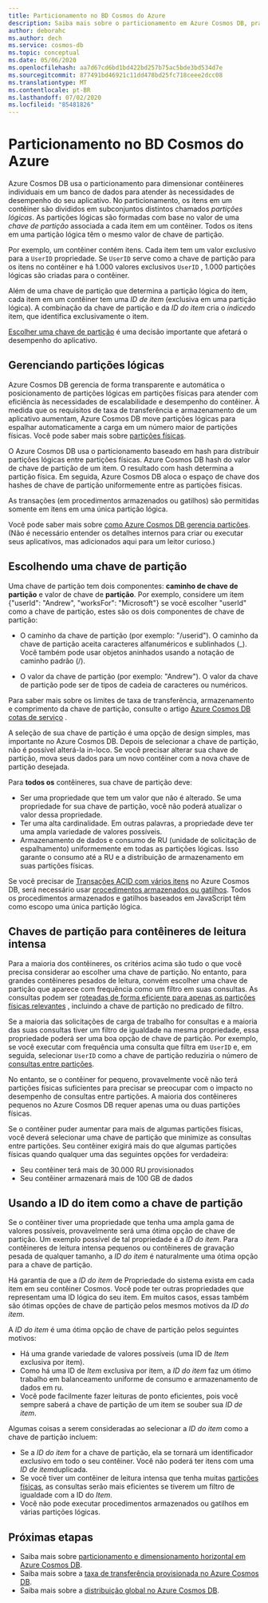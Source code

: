 ```yaml
---
title: Particionamento no BD Cosmos do Azure
description: Saiba mais sobre o particionamento em Azure Cosmos DB, práticas recomendadas ao escolher uma chave de partição e como gerenciar partições lógicas
author: deborahc
ms.author: dech
ms.service: cosmos-db
ms.topic: conceptual
ms.date: 05/06/2020
ms.openlocfilehash: aa7d67cd6bd1bd422bd257b75ac5bde3bd534d7e
ms.sourcegitcommit: 877491bd46921c11dd478bd25fc718ceee2dcc08
ms.translationtype: MT
ms.contentlocale: pt-BR
ms.lasthandoff: 07/02/2020
ms.locfileid: "85481826"
---
```

# <a name="partitioning-in-azure-cosmos-db"></a>Particionamento no BD Cosmos do Azure

Azure Cosmos DB usa o particionamento para dimensionar contêineres individuais em um banco de dados para atender às necessidades de desempenho do seu aplicativo. No particionamento, os itens em um contêiner são divididos em subconjuntos distintos chamados *partições lógicas*. As partições lógicas são formadas com base no valor de uma *chave de partição* associada a cada item em um contêiner. Todos os itens em uma partição lógica têm o mesmo valor de chave de partição.

Por exemplo, um contêiner contém itens. Cada item tem um valor exclusivo para a `UserID` propriedade. Se `UserID` serve como a chave de partição para os itens no contêiner e há 1.000 valores exclusivos `UserID` , 1.000 partições lógicas são criadas para o contêiner.

Além de uma chave de partição que determina a partição lógica do item, cada item em um contêiner tem uma *ID de item* (exclusiva em uma partição lógica). A combinação da chave de partição e da *ID do item* cria o *índice*do item, que identifica exclusivamente o item.

[Escolher uma chave de partição](partitioning-overview.md#choose-partitionkey) é uma decisão importante que afetará o desempenho do aplicativo.

## <a name="managing-logical-partitions"></a>Gerenciando partições lógicas

Azure Cosmos DB gerencia de forma transparente e automática o posicionamento de partições lógicas em partições físicas para atender com eficiência às necessidades de escalabilidade e desempenho do contêiner. À medida que os requisitos de taxa de transferência e armazenamento de um aplicativo aumentam, Azure Cosmos DB move partições lógicas para espalhar automaticamente a carga em um número maior de partições físicas. Você pode saber mais sobre [partições físicas](partition-data.md#physical-partitions).

O Azure Cosmos DB usa o particionamento baseado em hash para distribuir partições lógicas entre partições físicas. Azure Cosmos DB hash do valor de chave de partição de um item. O resultado com hash determina a partição física. Em seguida, Azure Cosmos DB aloca o espaço de chave dos hashes de chave de partição uniformemente entre as partições físicas.

As transações (em procedimentos armazenados ou gatilhos) são permitidas somente em itens em uma única partição lógica.

Você pode saber mais sobre [como Azure Cosmos DB gerencia partições](partition-data.md). (Não é necessário entender os detalhes internos para criar ou executar seus aplicativos, mas adicionados aqui para um leitor curioso.)

## <a name="choosing-a-partition-key"></a><a id="choose-partitionkey"></a>Escolhendo uma chave de partição

Uma chave de partição tem dois componentes: **caminho de chave de partição** e valor de chave de **partição**. Por exemplo, considere um item {"userId": "Andrew", "worksFor": "Microsoft"} se você escolher "userId" como a chave de partição, estes são os dois componentes de chave de partição:

* O caminho da chave de partição (por exemplo: "/userid"). O caminho da chave de partição aceita caracteres alfanuméricos e sublinhados (_). Você também pode usar objetos aninhados usando a notação de caminho padrão (/).

* O valor da chave de partição (por exemplo: "Andrew"). O valor da chave de partição pode ser de tipos de cadeia de caracteres ou numéricos.

Para saber mais sobre os limites de taxa de transferência, armazenamento e comprimento da chave de partição, consulte o artigo [Azure Cosmos DB cotas de serviço](concepts-limits.md) .

A seleção de sua chave de partição é uma opção de design simples, mas importante no Azure Cosmos DB. Depois de selecionar a chave de partição, não é possível alterá-la in-loco. Se você precisar alterar sua chave de partição, mova seus dados para um novo contêiner com a nova chave de partição desejada.

Para **todos os** contêineres, sua chave de partição deve:

* Ser uma propriedade que tem um valor que não é alterado. Se uma propriedade for sua chave de partição, você não poderá atualizar o valor dessa propriedade.
* Ter uma alta cardinalidade. Em outras palavras, a propriedade deve ter uma ampla variedade de valores possíveis.
* Armazenamento de dados e consumo de RU (unidade de solicitação de espalhamento) uniformemente em todas as partições lógicas. Isso garante o consumo até a RU e a distribuição de armazenamento em suas partições físicas.

Se você precisar de [Transações ACID com vários itens](database-transactions-optimistic-concurrency.md#multi-item-transactions) no Azure Cosmos DB, será necessário usar [procedimentos armazenados ou gatilhos](how-to-write-stored-procedures-triggers-udfs.md#stored-procedures). Todos os procedimentos armazenados e gatilhos baseados em JavaScript têm como escopo uma única partição lógica.

## <a name="partition-keys-for-read-heavy-containers"></a>Chaves de partição para contêineres de leitura intensa

Para a maioria dos contêineres, os critérios acima são tudo o que você precisa considerar ao escolher uma chave de partição. No entanto, para grandes contêineres pesados de leitura, convém escolher uma chave de partição que aparece com frequência como um filtro em suas consultas. As consultas podem ser [roteadas de forma eficiente para apenas as partições físicas relevantes](how-to-query-container.md#in-partition-query) , incluindo a chave de partição no predicado de filtro.

Se a maioria das solicitações de carga de trabalho for consultas e a maioria das suas consultas tiver um filtro de igualdade na mesma propriedade, essa propriedade poderá ser uma boa opção de chave de partição. Por exemplo, se você executar com frequência uma consulta que filtra em `UserID` e, em seguida, selecionar `UserID` como a chave de partição reduziria o número de [consultas entre partições](how-to-query-container.md#avoiding-cross-partition-queries).

No entanto, se o contêiner for pequeno, provavelmente você não terá partições físicas suficientes para precisar se preocupar com o impacto no desempenho de consultas entre partições. A maioria dos contêineres pequenos no Azure Cosmos DB requer apenas uma ou duas partições físicas.

Se o contêiner puder aumentar para mais de algumas partições físicas, você deverá selecionar uma chave de partição que minimize as consultas entre partições. Seu contêiner exigirá mais do que algumas partições físicas quando qualquer uma das seguintes opções for verdadeira:

* Seu contêiner terá mais de 30.000 RU provisionados
* Seu contêiner armazenará mais de 100 GB de dados

## <a name="using-item-id-as-the-partition-key"></a>Usando a ID do item como a chave de partição

Se o contêiner tiver uma propriedade que tenha uma ampla gama de valores possíveis, provavelmente será uma ótima opção de chave de partição. Um exemplo possível de tal propriedade é a *ID do item*. Para contêineres de leitura intensa pequenos ou contêineres de gravação pesada de qualquer tamanho, a *ID do item* é naturalmente uma ótima opção para a chave de partição.

Há garantia de que a *ID do item* de Propriedade do sistema exista em cada item em seu contêiner Cosmos. Você pode ter outras propriedades que representam uma ID lógica do seu item. Em muitos casos, essas também são ótimas opções de chave de partição pelos mesmos motivos da *ID do item*.

A *ID do item* é uma ótima opção de chave de partição pelos seguintes motivos:

* Há uma grande variedade de valores possíveis (uma ID de *Item* exclusiva por item).
* Como há uma ID de *Item* exclusiva por item, a *ID do item* faz um ótimo trabalho em balanceamento uniforme de consumo e armazenamento de dados em ru.
* Você pode facilmente fazer leituras de ponto eficientes, pois você sempre saberá a chave de partição de um item se souber sua *ID de item*.

Algumas coisas a serem consideradas ao selecionar a *ID do item* como a chave de partição incluem:

* Se a *ID do item* for a chave de partição, ela se tornará um identificador exclusivo em todo o seu contêiner. Você não poderá ter itens com uma *ID de item*duplicada.
* Se você tiver um contêiner de leitura intensa que tenha muitas [partições físicas](partition-data.md#physical-partitions), as consultas serão mais eficientes se tiverem um filtro de igualdade com a ID do *Item*.
* Você não pode executar procedimentos armazenados ou gatilhos em várias partições lógicas.

## <a name="next-steps"></a>Próximas etapas

* Saiba mais sobre [particionamento e dimensionamento horizontal em Azure Cosmos DB](partition-data.md).
* Saiba mais sobre a [taxa de transferência provisionada no Azure Cosmos DB](request-units.md).
* Saiba mais sobre a [distribuição global no Azure Cosmos DB](distribute-data-globally.md).
